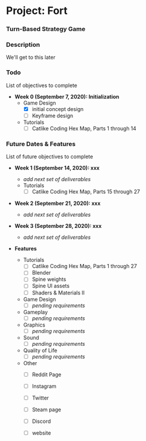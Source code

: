 # Project: Fort
### Turn-Based Strategy Game

### Description
We'll get to this later

### Todo
List of objectives to complete

- **Week 0 (September 7, 2020): Initialization**
	- Game Design
		- [x] initial concept design
		- [ ] Keyframe design
	- Tutorials
		- [ ] Catlike Coding Hex Map, Parts 1 through 14

### Future Dates & Features
List of future objectives to complete

- **Week 1 (September 14, 2020): xxx**
	- *add next set of deliverables*
	- Tutorials
		- [ ] Catlike Coding Hex Map, Parts 15 through 27

- **Week 2 (September 21, 2020): xxx**
	- *add next set of deliverables*

- **Week 3 (September 28, 2020): xxx**
	- *add next set of deliverables*

- **Features**
	- Tutorials
		- [ ] Catlike Coding Hex Map, Parts 1 through 27
		- [ ] Blender
		- [ ] Spine weights
		- [ ] Spine UI assets
		- [ ] Shaders & Materials II
	- Game Design
		- [ ] *pending requirements*
	- Gameplay
		- [ ] *pending requirements*
	- Graphics
		- [ ] *pending requirements*
	- Sound
		- [ ] *pending requirements*
	- Quality of Life
		- [ ] *pending requirements*
	- Other
		- [ ] Reddit Page
		- [ ] Instagram
		- [ ] Twitter
		- [ ] Steam page
		- [ ] Discord
		- [ ] website



